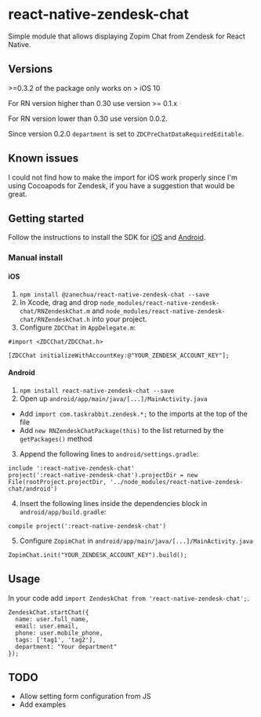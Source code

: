 # react-native-zendesk-chat

Simple module that allows displaying Zopim Chat from Zendesk for React Native.

## Versions

\>=0.3.2 of the package only works on > iOS 10

For RN version higher than 0.30 use version >= 0.1.x

For RN version lower than 0.30 use version 0.0.2.

Since version 0.2.0 `department` is set to `ZDCPreChatDataRequiredEditable`.

## Known issues

I could not find how to make the import for iOS work properly since I'm using Cocoapods for Zendesk, if you have a suggestion that would be great.

## Getting started

Follow the instructions to install the SDK for [iOS](https://developer.zendesk.com/embeddables/docs/ios-chat-sdk/introduction) and [Android](https://developer.zendesk.com/embeddables/docs/android-chat-sdk/introduction).

### Manual install
#### iOS
1. `npm install @zanechua/react-native-zendesk-chat --save`
2. In Xcode, drag and drop `node_modules/react-native-zendesk-chat/RNZendeskChat.m` and `node_modules/react-native-zendesk-chat/RNZendeskChat.h` into your project.
3. Configure `ZDCChat` in `AppDelegate.m`:

```
#import <ZDCChat/ZDCChat.h>

[ZDCChat initializeWithAccountKey:@"YOUR_ZENDESK_ACCOUNT_KEY"];
```

#### Android
1. `npm install react-native-zendesk-chat --save`
2. Open up `android/app/main/java/[...]/MainActivity.java`
  - Add `import com.taskrabbit.zendesk.*;` to the imports at the top of the file
  - Add `new RNZendeskChatPackage(this)` to the list returned by the `getPackages()` method

3. Append the following lines to `android/settings.gradle`:

```
include ':react-native-zendesk-chat'
project(':react-native-zendesk-chat').projectDir = new File(rootProject.projectDir,	'../node_modules/react-native-zendesk-chat/android')
```

4. Insert the following lines inside the dependencies block in `android/app/build.gradle`:

```
compile project(':react-native-zendesk-chat')
```

5. Configure `ZopimChat` in `android/app/main/java/[...]/MainActivity.java`

```
ZopimChat.init("YOUR_ZENDESK_ACCOUNT_KEY").build();
```

## Usage

In your code add `import ZendeskChat from 'react-native-zendesk-chat';`.

```
ZendeskChat.startChat({
  name: user.full_name,
  email: user.email,
  phone: user.mobile_phone,
  tags: ['tag1', 'tag2'],
  department: "Your department"
});
```

## TODO

* Allow setting form configuration from JS
* Add examples
